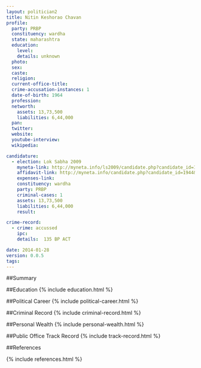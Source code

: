 ```yaml
---
layout: politician2
title: Nitin Keshorao Chavan
profile: 
  party: PRBP
  constituency: wardha
  state: maharashtra
  education: 
    level: 
    details: unknown
  photo: 
  sex: 
  caste: 
  religion: 
  current-office-title: 
  crime-accusation-instances: 1
  date-of-birth: 1964
  profession: 
  networth: 
    assets: 13,73,500
    liabilities: 6,44,000
  pan: 
  twitter: 
  website: 
  youtube-interview: 
  wikipedia: 

candidature: 
  - election: Lok Sabha 2009
    myneta-link: http://myneta.info/ls2009/candidate.php?candidate_id=1944
    affidavit-link: http://myneta.info/candidate.php?candidate_id=1944&scan=original
    expenses-link: 
    constituency: wardha 
    party: PRBP
    criminal-cases: 1
    assets: 13,73,500
    liabilities: 6,44,000
    result:  

crime-record: 
  - crime: accussed
    ipc: 
    details:  135 BP ACT  

date: 2014-01-28
version: 0.0.5
tags: 
---
```

##Summary


##Education
{% include education.html %}


##Political Career
{% include political-career.html %}


##Criminal Record
{% include criminal-record.html %}


##Personal Wealth
{% include personal-wealth.html %}


##Public Office Track Record
{% include track-record.html %}


##References


{% include references.html %}